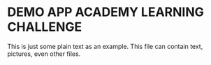 # DEMO APP ACADEMY LEARNING CHALLENGE

This is just some plain text as an example. This file can contain text, pictures, even other files.
